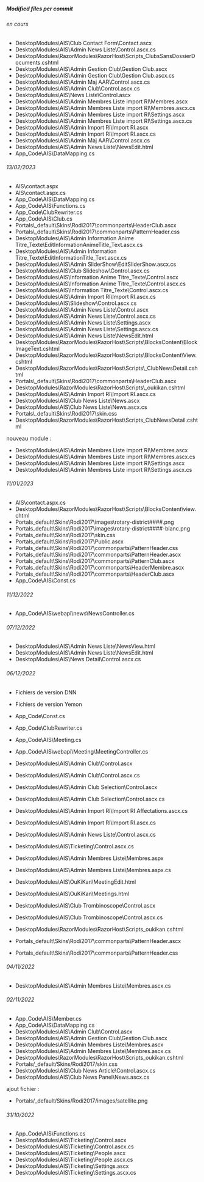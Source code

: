 ##### Modified files per commit
###### en cours
- DesktopModules\AIS\Club Contact Form\Contact.ascx
- DesktopModules\AIS\Admin News Liste\Control.ascx.cs
- DesktopModules\RazorModules\RazorHost\Scripts\_ClubsSansDossierDocuments.cshtml
- DesktopModules\AIS\Admin Gestion Club\Gestion Club.ascx
- DesktopModules\AIS\Admin Gestion Club\Gestion Club.ascx.cs
- DesktopModules\AIS\Admin Maj AAR\Control.ascx.cs
- DesktopModules\AIS\Admin Club\Control.ascx.cs
- DesktopModules\AIS\News Liste\Control.ascx
- DesktopModules\AIS\Admin Membres Liste import RI\Membres.ascx
- DesktopModules\AIS\Admin Membres Liste import RI\Membres.ascx.cs
- DesktopModules\AIS\Admin Membres Liste import RI\Settings.ascx
- DesktopModules\AIS\Admin Membres Liste import RI\Settings.ascx.cs
- DesktopModules\AIS\Admin Import RI\Import RI.ascx
- DesktopModules\AIS\Admin Import RI\Import RI.ascx.cs
- DesktopModules\AIS\Admin Maj AAR\Control.ascx.cs
- DesktopModules\AIS\Admin News Liste\NewsEdit.html
- App_Code\AIS\DataMapping.cs


###### 13/02/2023
- AIS\contact.aspx
- AIS\contact.aspx.cs
- App_Code\AIS\DataMapping.cs
- App_Code\AIS\Functions.cs
- App_Code\ClubRewriter.cs
- App_Code\AIS\Club.cs
- Portals\\_default\Skins\Rodi2017\commonparts\HeaderClub.ascx
- Portals\\_default\Skins\Rodi2017\commonparts\PatternHeader.css
- DesktopModules\AIS\Admin Information Anime Titre_Texte\EditInformationAnimeTitle_Text.ascx.cs
- DesktopModules\AIS\Admin Information Titre_Texte\EditInformationTitle_Text.ascx.cs
- DesktopModules\AIS\Admin SliderShow\EditSliderShow.ascx.cs
- DesktopModules\AIS\Club Slideshow\Control.ascx.cs
- DesktopModules\AIS\Information Anime Titre_Texte\Control.ascx
- DesktopModules\AIS\Information Anime Titre_Texte\Control.ascx.cs
- DesktopModules\AIS\Information Titre_Texte\Control.ascx.cs
- DesktopModules\AIS\Admin Import RI\Import RI.ascx.cs
- DesktopModules\AIS\Slideshow\Control.ascx.cs
- DesktopModules\AIS\Admin News Liste\Control.ascx
- DesktopModules\AIS\Admin News Liste\Control.ascx.cs
- DesktopModules\AIS\Admin News Liste\Settings.ascx
- DesktopModules\AIS\Admin News Liste\Settings.ascx.cs
- DesktopModules\AIS\Admin News Liste\NewsEdit.html
- DesktopModules\RazorModules\RazorHost\Scripts\BlocksContent\BlockImageText.cshtml
- DesktopModules\RazorModules\RazorHost\Scripts\BlocksContent\View.cshtml
- DesktopModules\RazorModules\RazorHost\Scripts\\_ClubNewsDetail.cshtml
- Portals\\_default\Skins\Rodi2017\commonparts\HeaderClub.ascx
- DesktopModules\RazorModules\RazorHost\Scripts\\_oukikan.cshtml
- DesktopModules\AIS\Admin Import RI\Import RI.ascx.cs
- DesktopModules\AIS\Club News Liste\News.ascx
- DesktopModules\AIS\Club News Liste\News.ascx.cs
- Portals\\_default\Skins\Rodi2017\skin.css
- DesktopModules\RazorModules\RazorHost\Scripts\_ClubNewsDetail.cshtml

nouveau module :
- DesktopModules\AIS\Admin Membres Liste import RI\Membres.ascx
- DesktopModules\AIS\Admin Membres Liste import RI\Membres.ascx.cs
- DesktopModules\AIS\Admin Membres Liste import RI\Settings.ascx
- DesktopModules\AIS\Admin Membres Liste import RI\Settings.ascx.cs


###### 11/01/2023
- AIS\contact.aspx.cs
- DesktopModules\RazorModules\RazorHost\Scripts\BlocksContent\view.chtml
- Portals\_default\Skins\Rodi2017\images\rotary-district####.png
- Portals\_default\Skins\Rodi2017\images\rotary-district####-blanc.png
- Portals\_default\Skins\Rodi2017\skin.css
- Portals\_default\Skins\Rodi2017\Public.ascx
- Portals\_default\Skins\Rodi2017\commonparts\PatternHeader.css
- Portals\_default\Skins\Rodi2017\commonparts\PatternHeader.ascx
- Portals\_default\Skins\Rodi2017\commonparts\PatternClub.ascx
- Portals\_default\Skins\Rodi2017\commonparts\HeaderMembre.ascx
- Portals\_default\Skins\Rodi2017\commonparts\HeaderClub.ascx
- App_Code\AIS\Const.cs

###### 11/12/2022
- App_Code\AIS\webapi\news\NewsController.cs

###### 07/12/2022
- DesktopModules\AIS\Admin News Liste\NewsView.html
- DesktopModules\AIS\Admin News Liste\NewsEdit.html
- DesktopModules\AIS\News Detail\Control.ascx.cs


###### 06/12/2022
- Fichiers de version DNN
- Fichiers de version Yemon

- App_Code\Const.cs
- App_Code\ClubRewriter.cs
- App_Code\AIS\Meeting.cs
- App_Code\AIS\webapi\Meeting\MeetingController.cs
- DesktopModules\AIS\Admin Club\Control.ascx
- DesktopModules\AIS\Admin Club\Control.ascx.cs
- DesktopModules\AIS\Admin Club Selection\Control.ascx
- DesktopModules\AIS\Admin Club Selection\Control.ascx.cs
- DesktopModules\AIS\Admin Import RI\Import RI Affectations.ascx.cs
- DesktopModules\AIS\Admin Import RI\Import RI.ascx.cs
- DesktopModules\AIS\Admin News Liste\Control.ascx.cs
- DesktopModules\AIS\Ticketing\Control.ascx.cs
- DesktopModules\AIS\Admin Membres Liste\Membres.aspx
- DesktopModules\AIS\Admin Membres Liste\Membres.aspx.cs
- DesktopModules\AIS\OuKiKan\MeetingEdit.html
- DesktopModules\AIS\OuKiKan\Meetings.html
- DesktopModules\AIS\Club Trombinoscope\Control.ascx
- DesktopModules\AIS\Club Trombinoscope\Control.ascx.cs
- DesktopModules\RazorModules\RazorHost\Scripts\_oukikan.cshtml
- Portals\_default\Skins\Rodi2017\commonparts\PatternHeader.ascx
- Portals\_default\Skins\Rodi2017\commonparts\PatternHeader.css

###### 04/11/2022
- DesktopModules\AIS\Admin Membres Liste\Membres.ascx.cs

###### 02/11/2022

- App_Code\AIS\Member.cs
- App_Code\AIS\DataMapping.cs
- DesktopModules\AIS\Admin Club\Control.ascx
- DesktopModules\AIS\Admin Gestion Club\Gestion Club.ascx
- DesktopModules\AIS\Admin Membres Liste\Membres.ascx
- DesktopModules\AIS\Admin Membres Liste\Membres.ascx.cs
- DesktopModules\RazorModules\RazorHost\Scripts\_oukikan.cshtml
- Portals/_default/Skins/Rodi2017/skin.css
- DesktopModules\AIS\Club News Article\Control.ascx.cs
- DesktopModules\AIS\Club News Panel\News.ascx.cs

ajout fichier :

- Portals/_default/Skins/Rodi2017/images/satellite.png

###### 31/10/2022

- App_Code\AIS\Functions.cs
- DesktopModules\AIS\Ticketing\Control.ascx
- DesktopModules\AIS\Ticketing\Control.ascx.cs
- DesktopModules\AIS\Ticketing\People.ascx
- DesktopModules\AIS\Ticketing\People.ascx.cs
- DesktopModules\AIS\Ticketing\Settings.ascx
- DesktopModules\AIS\Ticketing\Settings.ascx.cs
	
	
	
	
	
